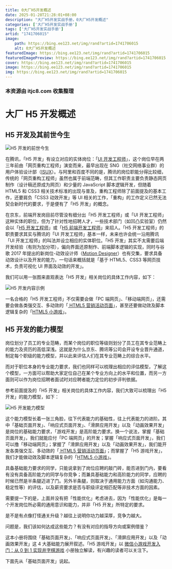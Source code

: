 ```yaml
---
title: 0大厂H5开发概述
date: 2025-01-28T21:28:01+08:00
description: "大厂H5开发实战手册，0大厂H5开发概述"
categories: ['大厂H5开发实战手册']
tags: ['大厂H5开发实战手册']
artid: "1741706015"
image:
    path: https://bing.ee123.net/img/rand?artid=1741706015
    alt: 0大厂H5开发概述
featuredImage: https://bing.ee123.net/img/rand?artid=1741706015
featuredImagePreview: https://bing.ee123.net/img/rand?artid=1741706015
cover: https://bing.ee123.net/img/rand?artid=1741706015
image: https://bing.ee123.net/img/rand?artid=1741706015
img: https://bing.ee123.net/img/rand?artid=1741706015
---
```


### 本资源由 itjc8.com 收集整理
# 大厂 H5 开发概述

## H5 开发及其前世今生

![H5 开发的前世今生](https://user-gold-cdn.xitu.io/2018/3/2/161e5e2bebec560f?w=1207&h=127&f=jpeg&s=44914)

在腾讯，「H5 开发」有设立对应的实体岗位：「[UI 开发工程师](https://www.lagou.com/jobs/2634151.html)」，这个岗位早在两三年前由「网页重构工程师」演变而来，最早出现在 SNG（社交网络事业群）的用户体验设计部（[ISUX](https://isux.tencent.com/)）。与阿里和百度不同的是，腾讯的岗位职能分得比较细，传统的「网页重构工程师」虽然也属于前端范畴，但其工作职责主要负责静态网页制作（设计稿还原成为网页）和少量的 JavaScript 脚本逻辑开发，但随着 HTML5 和 CSS3 相关技术标准的出现与普及，重构工程师除了前面提及的基本工作，还要肩负「CSS3 动效开发」等 UI 相关的工作，「重构」的工作定义已然无法契合新时代的要求，于是便有了「H5 开发」的概念。

在京东，前端开发岗目前尽管没有细分出「H5 开发工程师」或「UI 开发工程师」这种实体的职位，但为了针对性地招聘人才，一些技术部门（如凹凸实验室）仍然会以「[H5 开发工程师](https://aotu.io/join/)」或「[H5 前端开发工程师](https://aotu.io/join/)」来招人。「H5 开发工程师」的职责要求其实与腾讯的「UI 开发工程师」基本一样，未来也许会统一沿用腾讯「UI 开发工程师」的叫法并设立相应的实体职位。「H5 开发」其实不太需要后端开发经验（有则为加分项），偏向界面还原制作、前端脚本逻辑的实现，同时与谷歌 2017 年提出的新岗位-动效设计师（[Motion Designer](https://design.google/jobs/motion-designer/)）也有交集，要求具备动效设计以及开发的能力，一句话来概括就是「基于 HTML5、CSS3 等网页技术，负责可视化 UI 界面及动效的开发」。

我们可以用一张图来直观表达「H5 开发」相关岗位的具体工作内容，如下：


![H5 开发内容示例](https://user-gold-cdn.xitu.io/2018/3/2/161e63ab485d5a19?w=1782&h=782&f=jpeg&s=221147)

一名合格的「H5 开发工程师」不仅需要会做「PC 端网页」、「移动端网页」，还需要会做各类强交互、多动效的「[ HTML5 营销活动页面](https://cases.aotu.io/)」，甚至还要做动效及脚本逻辑复杂的「[HTML5 小游戏](https://cases.aotu.io/cates/%E6%B8%B8%E6%88%8F%E5%9E%8B/index.html)」。


## H5 开发的能力模型

岗位划分了员工的专业范畴，而某个岗位的职位等级则划分了员工在其专业范畴上的能力及资历的高低深浅。这就是为什么京东、腾讯等公司会开设专业晋升通道，制定每个职级的能力模型，并以此来评估人们在其专业范畴上的综合水平。

而对于职位本身的专业能力要求，我们也同样可以梳理出相应的评估模型，了解这个模型，一方面可以帮助大家定位自己在某个专业方向上的水平和位置，而另一方面则可以作为岗位招聘者面试时对应聘者能力定位的初步评判依据。

参考前面提及的「H5 开发」相关岗位的具体工作内容，我们大致可以梳理出「H5 开发」的能力模型，如下：

![H5 开发能力模型](https://user-gold-cdn.xitu.io/2018/3/6/161f90458e69df9b?w=1442&h=536&f=jpeg&s=38516)

这个能力模型长着一张三角脸，往下代表能力的基础性，往上代表能力的进阶。其中「基础页面开发」、「响应式页面开发」、「滑屏应用开发」以及「动画效果开发」是岗位的基础能力要求，「游戏开发」是高阶能力要求。换一个说法，掌握「基础页面开发」，我们就能应付「PC 端网页」的开发；掌握「响应式页面开发」，我们可以撸「移动端网页」；掌握了「滑屏应用开发」以及「动画效果开发」，我们能开发各类强交互、多动效的「[ HTML5 营销活动页面](https://cases.aotu.io/)」；而掌握了「H5 游戏开发」，我们才能做动效及脚本逻辑复杂的「[HTML5 小游戏](https://cases.aotu.io/cates/%E6%B8%B8%E6%88%8F%E5%9E%8B/index.html)」。

具备基础能力要求的同学，只能说拿到了岗位应聘的敲门砖，能否进到门内，要看有没有具备高阶能力的同学与你竞争；而兼具基础能力和高阶能力的同学，应聘的时候已然是半条腿迈进了门。另外半条腿，则取决于通用能力方面（如沟通能力、稳定性等）的评估，以及薪资要求是否与职级评定相匹配等非技术方面的因素。

需要提一下的是，上面并没有把「性能优化」考虑进去，因为「性能优化」是每一个开发岗位所必需的通用意识和能力，并非「H5 开发」所特定的要求。

是不是有点像打怪通关升级？越往上说明你功力越深厚，竞争力越大。

问题是，我们该如何达成这些能力？有没有对应的指导方向或案例借鉴？

这本小册将围绕「基础页面开发」、「响应式页面开发」、「滑屏应用开发」以及「动画效果开发」这 4 大基础能力展开叙述。「H5 游戏开发」以 [微信小游戏开发入门：从 0 到 1 实现井字棋游戏](https://juejin.im/book/5b7be023e51d4538850305d0/section/5b7be024e51d45389400165b) 小册独立解读，有兴趣的读者可以关注下。

下面先从「基础页面开发」说起。






















